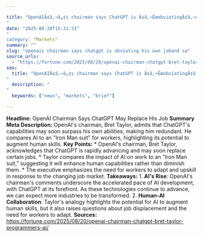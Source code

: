 ```yaml
---

title: "OpenAIÃ¢â‚¬â„¢s chairman says ChatGPT is Ã¢â‚¬ËœobviatingÃ¢â‚¬â„¢ his own jobÃ¢â‚¬â€and says AI is like an Ã¢â‚¬ËœIron Man suitÃ¢â‚¬â„¢ for workers'
"
date: "2025-08-20T15:31:33"
"
category: "Markets"
summary: ""
slug: "openais chairman says chatgpt is obviating his own joband sa"
source_urls:
  - "https://fortune.com/2025/08/20/openai-chairman-chatgpt-bret-taylor-programmers-ai/"
seo:
  title: "OpenAIÃ¢â‚¬â„¢s chairman says ChatGPT is Ã¢â‚¬ËœobviatingÃ¢â‚¬â„¢ his own jobÃ¢â‚¬â€and says AI is like an Ã¢â‚¬ËœIron Man suitÃ¢â‚¬â„¢ for workers | Hash n Hedge'
"
  description: "
"
  keywords: ["news", "markets", "brief"]

---
```

**Headline:** OpenAI Chairman Says ChatGPT May Replace His Job  **Summary Meta Description:** OpenAI's chairman, Bret Taylor, admits that ChatGPT's capabilities may soon surpass his own abilities, making him redundant. He compares AI to an "Iron Man suit" for workers, highlighting its potential to augment human skills.  **Key Points:**  * OpenAI's chairman, Bret Taylor, acknowledges that ChatGPT is rapidly advancing and may soon replace certain jobs. * Taylor compares the impact of AI on work to an "Iron Man suit," suggesting it will enhance human capabilities rather than diminish them. * The executive emphasizes the need for workers to adapt and upskill in response to the changing job market.  **Takeaways:**  1. **AI's Rise**: OpenAI's chairman's comments underscore the accelerated pace of AI development, with ChatGPT at its forefront. As these technologies continue to advance, we can expect more industries to be transformed. 2. **Human-AI Collaboration**: Taylor's analogy highlights the potential for AI to augment human skills, but it also raises questions about job displacement and the need for workers to adapt.  **Sources:** https://fortune.com/2025/08/20/openai-chairman-chatgpt-bret-taylor-programmers-ai/ 
